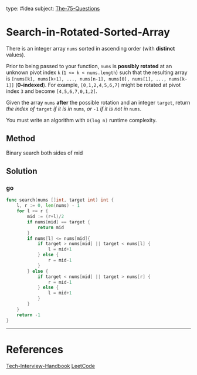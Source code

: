 type: #idea
subject: [The-75-Questions](The-75-Questions.md)
<!-- Subject should be a hub note -->
# Search-in-Rotated-Sorted-Array

There is an integer array `nums` sorted in ascending order (with **distinct** values).

Prior to being passed to your function, `nums` is **possibly rotated** at an unknown pivot index `k` (`1 <= k < nums.length`) such that the resulting array is `[nums[k], nums[k+1], ..., nums[n-1], nums[0], nums[1], ..., nums[k-1]]` (**0-indexed**). For example, `[0,1,2,4,5,6,7]` might be rotated at pivot index `3` and become `[4,5,6,7,0,1,2]`.

Given the array `nums` **after** the possible rotation and an integer `target`, return _the index of_ `target` _if it is in_ `nums`_, or_ `-1` _if it is not in_ `nums`.

You must write an algorithm with `O(log n)` runtime complexity.

## Method

Binary search both sides of mid

## Solution

### go

```go
func search(nums []int, target int) int {
	l, r := 0, len(nums) - 1
	for l <= r {
		mid := (r+l)/2
		if nums[mid] == target {
			return mid
		}
		if nums[l] <= nums[mid]{
			if target > nums[mid] || target < nums[l] {
				l = mid+1
			} else {
				r = mid-1
			}
		} else {
			if target < nums[mid] || target > nums[r] {
				r = mid-1
			} else {
				l = mid+1
			}
		}
	}
	return -1
}
```

---
# References
<!-- What references back up this idea -->
[Tech-Interview-Handbook](Tech-Interview-Handbook.md)
[LeetCode](https://leetcode.com/problems/search-in-rotated-sorted-array/)
